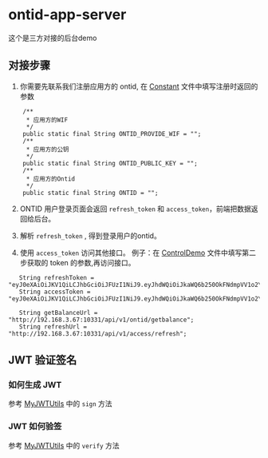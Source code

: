 # ontid-app-server
这个是三方对接的后台demo



## 对接步骤

1. 你需要先联系我们注册应用方的 ontid, 在 [Constant](https://github.com/ontio-ontid/ontid-app-server/blob/master/src/main/java/com/github/ontid_demo/util/Constant.java) 文件中填写注册时返回的参数
```text
    /**
     * 应用方的WIF
     */
    public static final String ONTID_PROVIDE_WIF = "";
    /**
     * 应用方的公钥
     */
    public static final String ONTID_PUBLIC_KEY = "";
    /**
     * 应用方的Ontid
     */
    public static final String ONTID = "";

```

2. ONTID 用户登录页面会返回 ```refresh_token``` 和 ```access_token```，前端把数据返回给后台。

3. 解析 ```refresh_token``` , 得到登录用户的ontid。

4. 使用 ```access_token``` 访问其他接口。 例子：在 [ControlDemo](https://github.com/ontio-ontid/ontid-app-server/blob/master/src/main/java/com/github/ontid_demo/ControlDemo.java) 文件中填写第二步获取的 token 的参数,再访问接口。 
```text
   String refreshToken = "eyJ0eXAiOiJKV1QiLCJhbGciOiJFUzI1NiJ9.eyJhdWQiOiJkaWQ6b250OkFNdmpVV1o2Y25BQVVzQk43dWpBQnRMUzlHbWVoOFNQU2oiLCJpc3MiOiJkaWQ6b250OkFhdlJRcVhlOVByYVY1dFlnQnF2VjRiVXE4TFNzdmpjV1MiLCJleHAiOjE1NTMxNDk4MTEsImlhdCI6MTU1MzA2MzQxMSwianRpIjoiMDE3Y2QxMmFjNTAxNDYyZWFlNjgwYjZkYmJlM2MwYWIiLCJjb250ZW50Ijp7InR5cGUiOiJhY2Nlc3NfdG9rZW4iLCJvbnRpZCI6ImRpZDpvbnQ6QVZOQUppNW9waGdYTHRtclpGRDc0NjZiS2dkMnY3VXgxNSJ9fQ.MDE3Y2M2MzgwNjYwYWQyZGUyNDU3Mzc0MDgxMjE1NWZhYzQ5NmYwMzA1MzE1MjdmNGIxMWI3ZmIxMjYyMzFkNzhmN2NhNDAxMDVjOTgyOTVkMGJlNDFhZjVhYjA1ODYzOTI1NDI1ODhhN2RhYmNiNjAwZTVjNzUyZTY5MGQ2ZGU0OQ";
   String accessToken = "eyJ0eXAiOiJKV1QiLCJhbGciOiJFUzI1NiJ9.eyJhdWQiOiJkaWQ6b250OkFNdmpVV1o2Y25BQVVzQk43dWpBQnRMUzlHbWVoOFNQU2oiLCJpc3MiOiJkaWQ6b250OkFhdlJRcVhlOVByYVY1dFlnQnF2VjRiVXE4TFNzdmpjV1MiLCJleHAiOjE1NTMxNDk4MTEsImlhdCI6MTU1MzA2MzQxMSwianRpIjoiMDE3Y2QxMmFjNTAxNDYyZWFlNjgwYjZkYmJlM2MwYWIiLCJjb250ZW50Ijp7InR5cGUiOiJhY2Nlc3NfdG9rZW4iLCJvbnRpZCI6ImRpZDpvbnQ6QVZOQUppNW9waGdYTHRtclpGRDc0NjZiS2dkMnY3VXgxNSJ9fQ.MDE3Y2M2MzgwNjYwYWQyZGUyNDU3Mzc0MDgxMjE1NWZhYzQ5NmYwMzA1MzE1MjdmNGIxMWI3ZmIxMjYyMzFkNzhmN2NhNDAxMDVjOTgyOTVkMGJlNDFhZjVhYjA1ODYzOTI1NDI1ODhhN2RhYmNiNjAwZTVjNzUyZTY5MGQ2ZGU0OQ";

   String getBalanceUrl = "http://192.168.3.67:10331/api/v1/ontid/getbalance";
   String refreshUrl = "http://192.168.3.67:10331/api/v1/access/refresh";
```

## JWT 验证签名



### 如何生成 JWT
参考 [MyJWTUtils](https://github.com/ontio-ontid/ontid-app-server/blob/master/src/main/java/com/github/ontid_demo/util/MyJWTUtils.java) 中的 ```sign``` 方法

### JWT 如何验签
参考 [MyJWTUtils](https://github.com/ontio-ontid/ontid-app-server/blob/master/src/main/java/com/github/ontid_demo/util/MyJWTUtils.java) 中的 ```verify``` 方法

